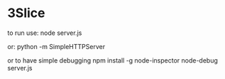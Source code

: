 # 3Slice

to run use:
node server.js

or:
python -m SimpleHTTPServer

or to have simple debugging
npm install -g node-inspector
node-debug server.js
